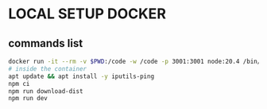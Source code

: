# LOCAL SETUP DOCKER

## commands list

```bash
docker run -it --rm -v $PWD:/code -w /code -p 3001:3001 node:20.4 /bin/bash
# inside the container
apt update && apt install -y iputils-ping
npm ci
npm run download-dist
npm run dev
```
